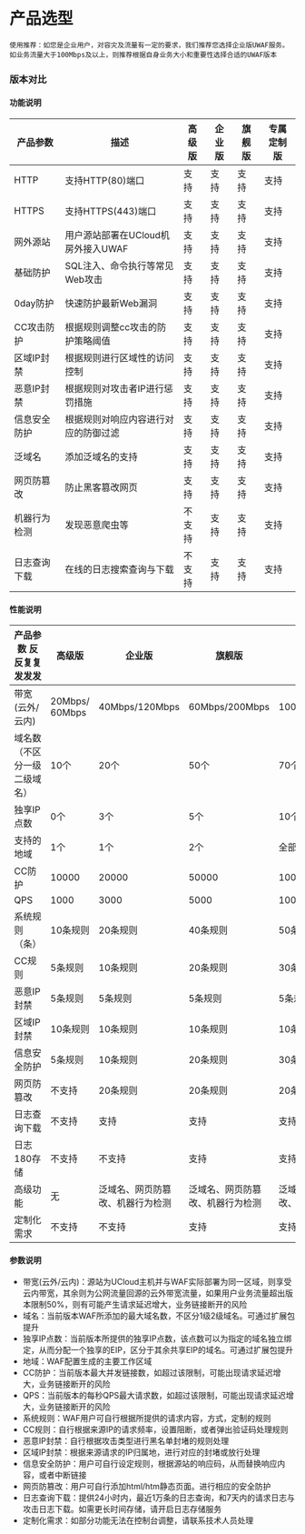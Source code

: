 

# 产品选型

`使用推荐：如您是企业用户，对容灾及流量有一定的要求，我们推荐您选择企业版UWAF服务。如业务流量大于100Mbps及以上，则推荐根据自身业务大小和重要性选择合适的UWAF版本`

### 版本对比
#### 功能说明

| 产品参数 | 描述 | 高级版 | 企业版 | 旗舰版 | 专属定制版 |
| --- | --- | --- | --- | --- | --- |
| HTTP      | 支持HTTP(80)端口 | 支持 | 支持 | 支持 | 支持 |
| HTTPS     | 支持HTTPS(443)端口 | 支持 | 支持 | 支持 | 支持 |
| 网外源站 | 用户源站部署在UCloud机房外接入UWAF | 支持 | 支持 | 支持 | 支持 |
| 基础防护 | SQL注入、命令执行等常见Web攻击 | 支持 | 支持 | 支持 | 支持 |
| 0day防护 | 快速防护最新Web漏洞 | 支持 | 支持 | 支持 | 支持 |
| CC攻击防护 | 根据规则调整cc攻击的防护策略阈值 | 支持 | 支持 | 支持 | 支持 |
| 区域IP封禁 | 根据规则进行区域性的访问控制 | 支持 | 支持 | 支持 | 支持 |
| 恶意IP封禁 | 根据规则对攻击者IP进行惩罚措施 | 支持 | 支持 | 支持 | 支持 |
| 信息安全防护 | 根据规则对响应内容进行对应的防御过滤| 支持 | 支持 | 支持 | 支持 |
| 泛域名 | 添加泛域名的支持         | 支持 | 支持 | 支持 | 支持 |
| 网页防篡改 | 防止黑客篡改网页 | 支持 | 支持 | 支持 | 支持 |
| 机器行为检测 | 发现恶意爬虫等 | 不支持 | 支持 | 支持 | 支持 |
| 日志查询下载 | 在线的日志搜索查询与下载 | 不支持 | 支持 | 支持 | 支持 |

#### 性能说明

| 产品参数  反反复复发发发 | 高级版 | 企业版 | 旗舰版| 专属定制版 |
| --- | --- | --- | --- | --- |
| 带宽(云外/云内) | 20Mbps/<br>60Mbps | 40Mbps/120Mbps | 60Mbps/200Mbps| 100Mbps/300Mbps|
| 域名数（不区分一级二级域名） | 10个 | 20个 | 50个 | 70个 |
| 独享IP点数 | 0个 | 3个 | 5个 | 10个 |
| 支持的地域 | 1个| 1个| 2个| 全部（当前区域版本）|
| CC防护 | 10000 | 20000 | 50000  | 100000 |
| QPS | 1000 | 3000 | 5000 | 10000 |
| 系统规则（条）  | 10条规则 | 20条规则 | 40条规则  | 50条规则 |
| CC规则 | 5条规则| 10条规则 | 20条规则 | 30条规则 |
| 恶意IP封禁 | 5条规则 | 5条规则 | 5条规则 | 5条规则  |
| 区域IP封禁 | 10条规则 | 10条规则  | 10条规则  | 10条规则 |
| 信息安全防护 | 5条规则 | 10条规则 | 20条规则 | 30条规则 |
| 网页防篡改 | 不支持 | 20条规则 | 20条规则 | 20条规则 |
| 日志查询下载 | 不支持 | 支持  | 支持  | 支持  |
| 日志180存储 | 不支持 | 不支持 | 支持 | 支持 |
| 高级功能  | 无 | 泛域名、网页防篡改、机器行为检测 | 泛域名、网页防篡改、机器行为检测 | 泛域名、网页防篡改、机器行为检测 |
| 定制化需求 | 不支持 | 不支持 | 支持 | 支持 |

#### 参数说明

* 带宽(云外/云内)：源站为UCloud主机并与WAF实际部署为同一区域，则享受云内带宽，其余则为公网流量回源的云外带宽流量，如果用户业务流量超出版本限制50%，则有可能产生请求延迟增大，业务链接断开的风险
* 域名：当前版本WAF所添加的最大域名数，不区分1级2级域名。可通过扩展包提升
* 独享IP点数：当前版本所提供的独享IP点数，该点数可以为指定的域名独立绑定，从而分配一个独享的EIP，区分于其余共享EIP的域名。可通过扩展包提升
* 地域：WAF配置生成的主要工作区域
* CC防护：当前版本最大并发链接数，如超过该限制，可能出现请求延迟增大，业务链接断开的风险
* QPS：当前版本的每秒QPS最大请求数，如超过该限制，可能出现请求延迟增大，业务链接断开的风险
* 系统规则：WAF用户可自行根据所提供的请求内容，方式，定制的规则
* CC规则：自行根据来源IP的请求频率，设置阻断，或者弹出验证码处理规则
* 恶意IP封禁：自行根据攻击类型进行黑名单封堵的规则处理
* 区域IP封禁：根据来源请求的IP归属地，进行对应的封堵或放行处理
* 信息安全防护：用户可自行设定规则，根据源站的响应码，从而替换响应内容，或者中断链接
* 网页防篡改：用户可自行添加html/htm静态页面。进行相应的安全防护
* 日志查询下载：提供24小时内，最近1万条的日志查询，和7天内的请求日志与攻击日志下载。如需更长时间存储，请开启日志存储服务
* 定制化需求：如部分功能无法在控制台调整，请联系技术人员处理

